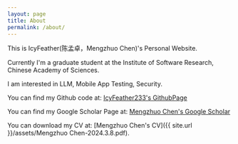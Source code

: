 ```yaml
---
layout: page
title: About
permalink: /about/
---
```


This is IcyFeather(陈孟卓，Mengzhuo Chen)'s Personal Website.

Currently I'm a graduate student at the Institute of Software Research, Chinese Academy of Sciences.

I am interested in LLM, Mobile App Testing, Security.

You can find my Github code at:
[IcyFeather233's GithubPage](https://github.com/IcyFeather233)

You can find my Google Scholar Page at:
[Mengzhuo Chen's Google Scholar](https://scholar.google.com/citations?user=I2270msAAAAJ&hl=zh-CN)

You can download my CV at:
[Mengzhuo Chen's CV]({{ site.url }}/assets/Mengzhuo Chen-2024.3.8.pdf).
